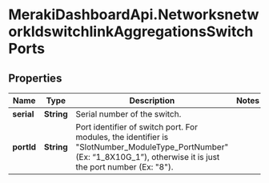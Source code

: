 # MerakiDashboardApi.NetworksnetworkIdswitchlinkAggregationsSwitchPorts

## Properties
Name | Type | Description | Notes
------------ | ------------- | ------------- | -------------
**serial** | **String** | Serial number of the switch. | 
**portId** | **String** | Port identifier of switch port. For modules, the identifier is \"SlotNumber_ModuleType_PortNumber\" (Ex: “1_8X10G_1”), otherwise it is just the port number (Ex: \"8\"). | 


